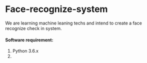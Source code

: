 # Face-recognize-system

We are learning machine leaning techs and intend to create a face recognize check in system.

#### Software requirement:
1. Python 3.6.x
2. 
